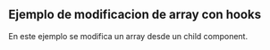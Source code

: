 ## Ejemplo de modificacion de array con hooks

En este ejemplo se modifica un array desde un child component.
